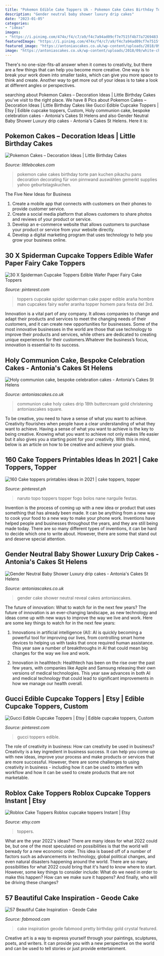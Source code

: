```yaml
---
title: "Pokemon Edible Cake Toppers Uk - Pokemon Cake Cakes Birthday Torte Pan Kuchen Pikachu Pans Decoration Decorating Für Von Pinnwand Auswählen Gemerkt Supplies Yahoo Geburtstagskuchen"
description: "Gender neutral baby shower luxury drip cakes"
date: "2023-01-05"
categories:
- "ideas"
images:
- "https://i.pinimg.com/474x/f4/c7/a9/f4c7a94ad09cf7e7515f4b77a7269483.jpg"
featuredImage: "https://i.pinimg.com/474x/f4/c7/a9/f4c7a94ad09cf7e7515f4b77a7269483.jpg"
featured_image: "https://antoniascakes.co.uk/wp-content/uploads/2018/09/white-christening-768x1230.png"
image: "https://antoniascakes.co.uk/wp-content/uploads/2018/09/white-christening-768x1230.png"
---
```



There's no one-size-fits-all answer when it comes to creativity, but there are a few things that can help you become more creative. One way is to break your work down into smaller tasks, which can give you more space to think and create. Another way to get more out of your ideas is to take a look at different angles or perspectives.

	

		
searching about Pokemon Cakes – Decoration Ideas | Little Birthday Cakes you've visit to the right place. We have 8 Pics about Pokemon Cakes – Decoration Ideas | Little Birthday Cakes like Gucci Edible Cupcake Toppers | Etsy | Edible cupcake toppers, Custom, Holy communion cake, bespoke celebration cakes - Antonia&#039;s Cakes St Helens and also Gender Neutral Baby Shower Luxury drip cakes - Antonia&#039;s Cakes St Helens. Here it is:
		
    
## Pokemon Cakes – Decoration Ideas | Little Birthday Cakes

<img loading=lazy src="http://www.littlebcakes.com/wp-content/uploads/2013/08/Pokemon-Cake-Pan.jpg" onerror="this.onerror=null;this.src='https://tse3.mm.bing.net/th?id=OIP.AoqE5_yu0cqJh2CDnDW5ggHaGb&amp;pid=15.1';" alt="Pokemon Cakes – Decoration Ideas | Little Birthday Cakes">

_Source: littlebcakes.com_

>pokemon cake cakes birthday torte pan kuchen pikachu pans decoration decorating für von pinnwand auswählen gemerkt supplies yahoo geburtstagskuchen. 

	

The Five New Ideas for Business
1. Create a mobile app that connects with customers on their phones to provide customer service. 
2. Create a social media platform that allows customers to share photos and reviews of your product or service. 
3. Develop an e-commerce website that allows customers to purchase your product or service from your website directly. 
4. Develop a digital marketing program that uses technology to help you grow your business online.

    
## 30 X Spiderman Cupcake Toppers Edible Wafer Paper Fairy Cake Toppers

<img loading=lazy src="https://i.pinimg.com/736x/2c/92/24/2c9224faa897c5e3b2e4fda9c30c546c.jpg" onerror="this.onerror=null;this.src='https://tse1.mm.bing.net/th?id=OIP.iwhO3yGmwpi8PO3HBA-1ywHaI2&amp;pid=15.1';" alt="30 X Spiderman Cupcake Toppers Edible Wafer Paper Fairy Cake Toppers">

_Source: pinterest.com_

>toppers cupcake spider spiderman cake paper edible araña hombre man cupcakes fairy wafer aranha topper homem para festa del 3rd. 

	

Innovation is a vital part of any company. It allows companies to change and adapt their products and services to meet the changing needs of their customers, and it can create new opportunities for businesses. Some of the most innovative businesses in the world are those that use technology to improve their products and services, while others are dedicated to creating unique experiences for their customers.Whatever the business’s focus, innovation is essential to its success.

    
## Holy Communion Cake, Bespoke Celebration Cakes - Antonia&#039;s Cakes St Helens

<img loading=lazy src="https://antoniascakes.co.uk/wp-content/uploads/2018/09/white-christening-768x1230.png" onerror="this.onerror=null;this.src='https://tse1.mm.bing.net/th?id=OIP.x54MKkkEx5qznLIweGcOtgHaL3&amp;pid=15.1';" alt="Holy communion cake, bespoke celebration cakes - Antonia&#039;s Cakes St Helens">

_Source: antoniascakes.co.uk_

>communion cake holy cakes drip 18th buttercream gold christening antoniascakes square. 

	

To be creative, you need to have a sense of what you want to achieve.
Creativity flourishes when people have a clear understanding of what they want to achieve. Having a sense of what you want to achieve is the key to being creative. Knowing what you want to achieve not only makes life easier but it also gives you a starting point for your creativity. With this in mind, below is an article on how to be creative and achieve your goals.

    
## 160 Cake Toppers Printables Ideas In 2021 | Cake Toppers, Topper

<img loading=lazy src="https://i.pinimg.com/474x/f4/c7/a9/f4c7a94ad09cf7e7515f4b77a7269483.jpg" onerror="this.onerror=null;this.src='https://tse1.mm.bing.net/th?id=OIP.lYMAm6GrkAaN2lu632yl-wAAAA&amp;pid=15.1';" alt="160 Cake toppers printables ideas in 2021 | cake toppers, topper">

_Source: pinterest.ph_

>naruto topo toppers topper fogo bolos nane narguile festas. 

	

Invention is the process of coming up with a new idea or product that uses something that has already been made. It can be anything from a new way to cook your food to a new way to make your phone work. Inventions have helped people and businesses throughout the years, and they are still being made today. There are so many different types of inventions, it can be hard to decide which one to write about. However, there are some that stand out and deserve special attention.

    
## Gender Neutral Baby Shower Luxury Drip Cakes - Antonia&#039;s Cakes St Helens

<img loading=lazy src="https://antoniascakes.co.uk/wp-content/uploads/2018/08/gender-reveal-cake-615x985.jpg" onerror="this.onerror=null;this.src='https://tse1.mm.bing.net/th?id=OIP.sR2NBRSWtxdqMYCORsvuRwHaL3&amp;pid=15.1';" alt="Gender Neutral Baby Shower Luxury drip cakes - Antonia&#039;s Cakes St Helens">

_Source: antoniascakes.co.uk_

>gender cake shower neutral reveal cakes antoniascakes. 

	

The future of innovation: What to watch for in the next few years?
The future of innovation is an ever-changing landscape, as new technology and ideas come up with new ways to improve the way we live and work. Here are some key things to watch for in the next few years: 
1. Innovations in artificial intelligence (AI): AI is quickly becoming a powerful tool for improving our lives, from controlling smart home devices to helping us with tasks that once required human assistance. This year saw a number of breakthroughs in AI that could mean big changes for the way we live and work. 

2. Innovation in healthtech: Healthtech has been on the rise over the past few years, with companies like Apple and Samsung releasing their own versions of medical technologies. This year saw advances in both AI and medical technology that could lead to significant improvements in how we manage our health overall. 


    
## Gucci Edible Cupcake Toppers | Etsy | Edible Cupcake Toppers, Custom

<img loading=lazy src="https://i.pinimg.com/736x/0f/07/83/0f07839f71c8ca7e9df72dd7c769842c.jpg" onerror="this.onerror=null;this.src='https://tse1.mm.bing.net/th?id=OIP.JMBwHcA4BFFBE9Uw6w4DKwHaFO&amp;pid=15.1';" alt="Gucci Edible Cupcake Toppers | Etsy | Edible cupcake toppers, Custom">

_Source: pinterest.com_

>gucci toppers edible. 

	

The role of creativity in business: How can creativity be used in business?
Creativity is a key ingredient in business success. It can help you come up with new ideas, improve your process and make products or services that are more successful. However, there are some challenges to using creativity in business - including how it can be used to interfere with workflow and how it can be used to create products that are not marketable.

    
## Roblox Cake Toppers Roblox Cupcake Toppers Instant | Etsy

<img loading=lazy src="https://i.etsystatic.com/23288118/r/il/1434fc/2389717512/il_fullxfull.2389717512_wi9m.jpg" onerror="this.onerror=null;this.src='https://tse2.mm.bing.net/th?id=OIP.tFrg0L19iuTFTBAutHXkVAHaE8&amp;pid=15.1';" alt="Roblox Cake Toppers Roblox cupcake toppers Instant | Etsy">

_Source: etsy.com_

>toppers. 

	

What are the year 2022's ideas?
There are many ideas for what 2022 could be, but one of the most speculated on possibilities is that the world will beready for a new economic order. This idea is based off of a number of factors such as advancements in technology, global political changes, and even natural disasters happening around the world. There are so many possibilities for what 2022 could bring that it's hard to know where to start. However, some key things to consider include: What do we need in order to make this happen? How can we make sure it happens? And finally, who will be driving these changes?

    
## 57 Beautiful Cake Inspiration - Geode Cake

<img loading=lazy src="https://www.fabmood.com/inspiration/wp-content/uploads/2020/08/cake-inspiration-ideas.jpg" onerror="this.onerror=null;this.src='https://tse1.mm.bing.net/th?id=OIP.9f1ob9lKI-_4ndOliGNfrQHaL5&amp;pid=15.1';" alt="57 Beautiful Cake Inspiration - Geode Cake">

_Source: fabmood.com_

>cake inspiration geode fabmood pretty birthday gold crystal featured. 

	

Creative art is a way to express yourself through your paintings, sculptures, poets, and writers. It can provide you with a new perspective on the world and can be used to tell stories or just provide entertainment.

